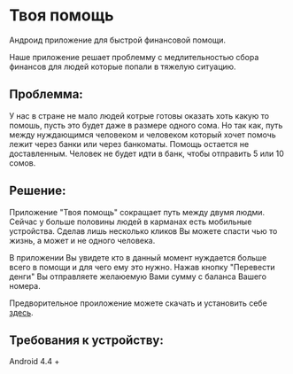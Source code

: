 # Твоя помощь

Андроид приложение для быстрой финансовой помощи.

Наше приложение решает проблемму с медлительностью сбора финансов для людей которые попали в тяжелую ситуацию.

## Проблемма:
У нас в стране не мало людей котрые готовы оказать хоть какую то помошь, пусть это будет даже в размере одного сома.
Но так как, путь между нуждающимся человеком и человеком который хочет помочь лежит через банки или через банкоматы.
Помощь остается не доставленным. Человек не будет идти в банк, чтобы отправить 5 или 10 сомов.

## Решение:
Приложение "Твоя помощь" сокращает путь между двумя людми. Сейчас у больше половины людей в карманах есть мобильные устройства.
Сделав лишь несколько кликов Вы можете спасти чью то жизнь, а может и не одного человека.

В приложении Вы увидете кто в данный момент нуждается больше всего в помощи и для чего ему это нужно.
Нажав кнопку "Перевести денги" Вы отправляете желаюемую Вами сумму с баланса Вашего номера.

Предворительное проиложение можете скачать и установить себе [здесь](https://drive.google.com/file/d/0B2fbUdK30vzeRk1MNlNZX0gyNWM/view?usp=sharing).

## Требования к устройству:
Android 4.4 +
